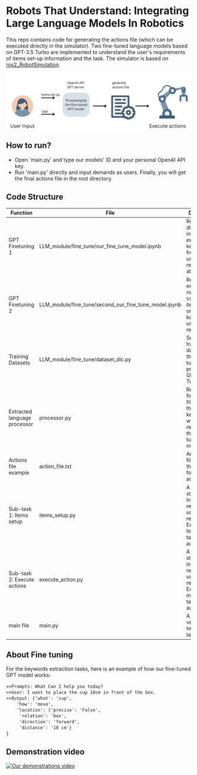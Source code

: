 # Robots That Understand: Integrating Large Language Models In Robotics
This repo contains code for generating the actions file (which can be executed directly in the simulator). Two fine-tuned language models based on GPT-3.5 Turbo are implemented to understand the user's requirements of items set-up information and the task. The simulator is based on [ros2_RobotSimulation](https://github.com/IFRA-Cranfield/ros2_RobotSimulation/tree/humble).

![Our workflow](poster.png)

## How to run?
- Open 'main.py' and type our models' ID and your personal OpenAI API key.
- Run 'main.py' directly and input demands as users. Finally, you will get the final actions file in the root directory.

## Code Structure
|   Function  | File  |  Description |
|  ----  | ----  | ---- |
| GPT Finetuning 1  | LLM_module/fine_tune/our_fine_tune_model.ipynb | Return a dictionary including extracted keywords from the user's requirements about tasks. |
| GPT Finetuning 2  | LLM_module/fine_tune/second_our_fine_tune_model.ipynb | Return an executable ros2 command of items set up on the table based on user's requirements. |
| Training Datasets  | LLM_module/fine_tune/dataset_dic.py | Self-defined training datasets fit in the fine-tuning process of GPT-3.5 Turbo model. |
| Extracted language processor  | processor.py | Return the final actions file based on the extracted keywords which is returned by the fine-tuned GPT model. |
| Actions file example | action_file.txt | An example file to show the general format of the actions file. |
| Sub-task 1: Items setup | items_setup.py | A prompt step is included to record the user's requirements. Execute items setup tasks automatically. |
| Sub-task 2: Execute actions | execute_action.py | A prompt step is included to record the user's requirements. Execute item movement tasks automatically. |
| main file  | main.py | A combined version of the two sub-tasks. |

## About Fine tuning
For the keywords extraction tasks, here is an example of how our fine-tuned GPT model works:
```
>>Prompts: What Can I help you today?
>>User: I want to place the cup 10cm in front of the box.
>>Output: {'what': 'cup',
    'how': 'move',
    'location': {'precise': 'False',
     'relation': 'box',
     'direction': 'forward',
     'distance': '10 cm'}
}

```

## Demonstration video
[![Our demonstrations video](https://res.cloudinary.com/marcomontalbano/image/upload/v1718732737/video_to_markdown/images/youtube--3EzFYXBpsSE-c05b58ac6eb4c4700831b2b3070cd403.jpg)](https://youtu.be/3EzFYXBpsSE?si=V-hbhVmwLJq0CD58 "Our demonstrations video")
